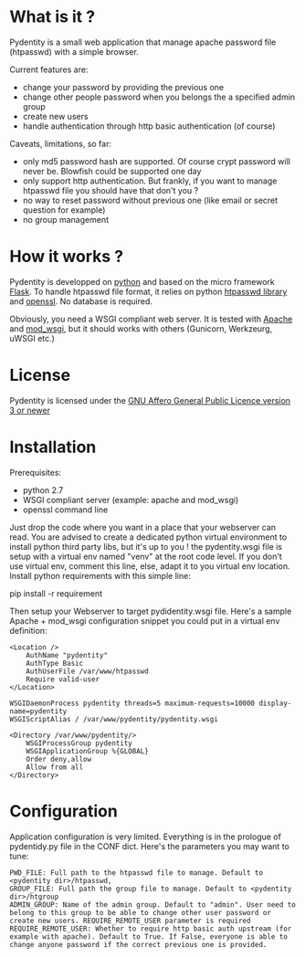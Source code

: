 # What is it ?

Pydentity is a small web application that manage apache password file (htpasswd) with 
a simple browser.

Current features are:

- change your password by providing the previous one
- change other people password when you belongs the a specified admin group
- create new users
- handle authentication through http basic authentication (of course)

Caveats, limitations, so far:

- only md5 password hash are supported. Of course crypt password will never be. Blowfish could be supported one day
- only support http authentication. But frankly, if you want to manage htpasswd file you should have that don't you ?
- no way to reset password without previous one (like email or secret question for example)
- no group management

# How it works ?

Pydentity is developped on [python](http://www.python.org) and based on the micro framework [Flask](http://flask.pocoo.org/).
To handle htpasswd file format, it relies on python [htpasswd library](https://github.com/thesharp/htpasswd)
and [openssl](https://www.openssl.org/). No database is required.

Obviously, you need a WSGI compliant web server. It is tested with [Apache](http://httpd.apache.org/)
and [mod_wsgi](http://code.google.com/p/modwsgi/), but it should works with others (Gunicorn, Werkzeurg, uWSGI etc.)


# License

Pydentity is licensed under the [GNU Affero General Public Licence version 3 or newer](http://www.gnu.org/licenses/agpl-3.0.html)

# Installation

Prerequisites: 

- python 2.7
- WSGI compliant server (example: apache and mod_wsgi)
- openssl command line

Just drop the code where you want in a place that your webserver can read. You are advised to create a dedicated python
virtual environment to install python third party libs, but it's up to you ! the pydentity.wsgi file is setup with a
virtual env named "venv" at the root code level. If you don't use virtual env, comment this line, else, adapt it 
to you virtual env location. Install python requirements with this simple line:
 
 pip install -r requirement

Then setup your Webserver to target pydidentity.wsgi file. Here's a sample Apache + mod_wsgi configuration snippet
you could put in a virtual env definition:

    <Location />
        AuthName "pydentity"
        AuthType Basic
        AuthUserFile /var/www/htpasswd
        Require valid-user
    </Location>

    WSGIDaemonProcess pydentity threads=5 maximum-requests=10000 display-name=pydentity
    WSGIScriptAlias / /var/www/pydentity/pydentity.wsgi

    <Directory /var/www/pydentity/>
        WSGIProcessGroup pydentity
        WSGIApplicationGroup %{GLOBAL}
        Order deny,allow
        Allow from all
    </Directory>


# Configuration

Application configuration is very limited. Everything is in the prologue of pydentidy.py file in the CONF dict.
Here's the parameters you may want to tune:

    PWD_FILE: Full path to the htpasswd file to manage. Default to <pydentity dir>/htpasswd,
    GROUP_FILE: Full path the group file to manage. Default to <pydentity dir>/htgroup
    ADMIN_GROUP: Name of the admin group. Default to "admin". User need to belong to this group to be able to change other user password or create new users. REQUIRE_REMOTE_USER parameter is required
    REQUIRE_REMOTE_USER: Whether to require http basic auth upstream (for example with apache). Default to True. If False, everyone is able to change anyone password if the correct previous one is provided.
